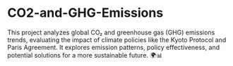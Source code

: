 # CO2-and-GHG-Emissions
This project analyzes global CO₂ and greenhouse gas (GHG) emissions trends, evaluating the impact of climate policies like the Kyoto Protocol and Paris Agreement. It explores emission patterns, policy effectiveness, and potential solutions for a more sustainable future. 🌍📊
